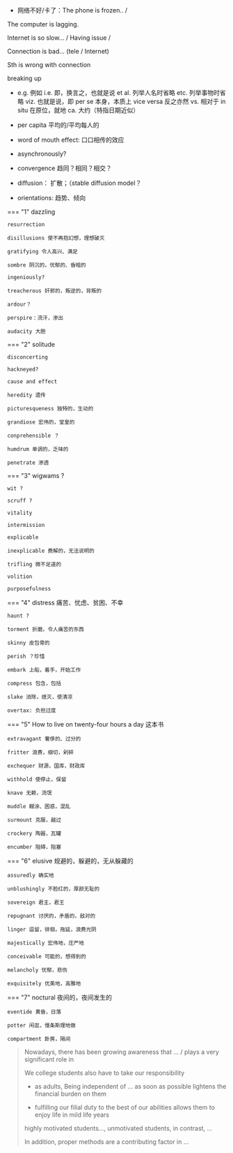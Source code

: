 - 网络不好/卡了：The phone is frozen.. /

The computer is lagging.

Internet is so slow... / Having issue /  

Connection is bad... (tele / Internet)

Sth is wrong with connection

breaking up



- e.g. 例如
i.e. 即，换言之，也就是说
et al. 列举人名时省略
etc. 列举事物时省略
viz. 也就是说，即
per se 本身，本质上
vice versa 反之亦然
vs. 相对于 
in situ 在原位，就地
ca. 大约（特指日期近似）

- per capita 平均的/平均每人的

- word of mouth effect: 口口相传的效应

- asynchronously?
- convergence 趋同？相同？相交？
- diffusion： 扩散；（stable diffusion model？
- orientations: 趋势、倾向

===  "1"
    dazzling

    resurrection

    disillusions 使不再抱幻想，理想破灭

    gratifying 令人高兴、满足

    sombre 阴沉的，忧郁的、昏暗的

    ingeniously?

    treacherous 奸邪的，叛逆的，背叛的

    ardour？

    perspire：流汗，渗出

    audacity 大胆

===  "2"
    solitude
    
    disconcerting
    
    hackneyed?

    cause and effect

    heredity 遗传

    picturesqueness 独特的，生动的

    grandiose 宏伟的，堂皇的

    conprehensible ？

    humdrum 单调的，乏味的

    penetrate 渗透

===  "3"
    wigwams ?

    wit ?

    scruff ?

    vitality

    intermission 

    explicable

    inexplicable 费解的，无法说明的

    trifling 微不足道的

    volition

    purposefulness

===  "4"
    distress 痛苦、忧虑、贫困、不幸


    haunt ?

    torment 折磨，令人痛苦的东西

    skinny 皮包骨的

    perish ？珍惜

    embark 上船，着手，开始工作

    compress 包含，包括

    slake 消除，熄灭，使清凉

    overtax: 负担过度

=== "5"
    How to live on twenty-four hours a day 这本书

    extravagant 奢侈的、过分的

    fritter 浪费，细切，剁碎

    exchequer 财源，国库，财政库

    withhold 使停止，保留

    knave 无赖，流氓

    muddle 糊涂、困惑，混乱

    surmount 克服，越过

    crockery 陶器，瓦罐

    encumber 阻碍，阻塞

=== "6"
    elusive 规避的，躲避的，无从躲藏的

    assuredly 确实地

    unblushingly 不脸红的，厚颜无耻的

    sovereign 君主，君王

    repugnant 讨厌的，矛盾的，敌对的

    linger 逗留，徘徊，拖延，浪费光阴

    majestically 宏伟地，庄严地

    conceivable 可能的，想得到的

    melancholy 忧郁，悲伤

    exquisitely 优美地，高雅地

=== "7"
    noctural 夜间的，夜间发生的

    eventide 黄昏，日落

    potter 闲逛，慢条斯理地做

    compartment 卧房，隔间



> Nowadays, there has been growing awareness that ... / plays a very significant role in  
>
> We college students also have to take our responsibility 
>
> - as adults, Being independent of ... as soon as possible lightens the financial burden on them
>
> - fulfilling our filial duty to the best of our abilities allows them to enjoy life in mild life years
>
> highly motivated students..., unmotivated students, in contrast, ...
>
> In addition, proper methods are a contributing factor in ...
>
> 
